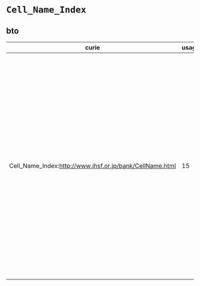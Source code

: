 # `Cell_Name_Index`
## bto
| curie                                                    |   usages | nodes                                                                                                                                                                                                                                                                                                                                                                                                                                                                                                                                                                                                                                                                                                                                                                                                                                                                                                                                                                                                                                                                                                                                                                                                                                                                                                                                                                                                                                                                                                                                                                                                                                                                                                                                                         |
|----------------------------------------------------------|----------|---------------------------------------------------------------------------------------------------------------------------------------------------------------------------------------------------------------------------------------------------------------------------------------------------------------------------------------------------------------------------------------------------------------------------------------------------------------------------------------------------------------------------------------------------------------------------------------------------------------------------------------------------------------------------------------------------------------------------------------------------------------------------------------------------------------------------------------------------------------------------------------------------------------------------------------------------------------------------------------------------------------------------------------------------------------------------------------------------------------------------------------------------------------------------------------------------------------------------------------------------------------------------------------------------------------------------------------------------------------------------------------------------------------------------------------------------------------------------------------------------------------------------------------------------------------------------------------------------------------------------------------------------------------------------------------------------------------------------------------------------------------|
| Cell_Name_Index:http://www.jhsf.or.jp/bank/CellName.html |       15 | [http://purl.obolibrary.org/obo/BTO:0001148](https://bioregistry.io/http://purl.obolibrary.org/obo/BTO:0001148), [http://purl.obolibrary.org/obo/BTO:0001151](https://bioregistry.io/http://purl.obolibrary.org/obo/BTO:0001151), [http://purl.obolibrary.org/obo/BTO:0002039](https://bioregistry.io/http://purl.obolibrary.org/obo/BTO:0002039), [http://purl.obolibrary.org/obo/BTO:0002040](https://bioregistry.io/http://purl.obolibrary.org/obo/BTO:0002040), [http://purl.obolibrary.org/obo/BTO:0002041](https://bioregistry.io/http://purl.obolibrary.org/obo/BTO:0002041), [http://purl.obolibrary.org/obo/BTO:0002049](https://bioregistry.io/http://purl.obolibrary.org/obo/BTO:0002049), [http://purl.obolibrary.org/obo/BTO:0002137](https://bioregistry.io/http://purl.obolibrary.org/obo/BTO:0002137), [http://purl.obolibrary.org/obo/BTO:0002404](https://bioregistry.io/http://purl.obolibrary.org/obo/BTO:0002404), [http://purl.obolibrary.org/obo/BTO:0002431](https://bioregistry.io/http://purl.obolibrary.org/obo/BTO:0002431), [http://purl.obolibrary.org/obo/BTO:0002568](https://bioregistry.io/http://purl.obolibrary.org/obo/BTO:0002568), [http://purl.obolibrary.org/obo/BTO:0002583](https://bioregistry.io/http://purl.obolibrary.org/obo/BTO:0002583), [http://purl.obolibrary.org/obo/BTO:0002596](https://bioregistry.io/http://purl.obolibrary.org/obo/BTO:0002596), [http://purl.obolibrary.org/obo/BTO:0002597](https://bioregistry.io/http://purl.obolibrary.org/obo/BTO:0002597), [http://purl.obolibrary.org/obo/BTO:0003001](https://bioregistry.io/http://purl.obolibrary.org/obo/BTO:0003001), [http://purl.obolibrary.org/obo/BTO:0003204](https://bioregistry.io/http://purl.obolibrary.org/obo/BTO:0003204) |
